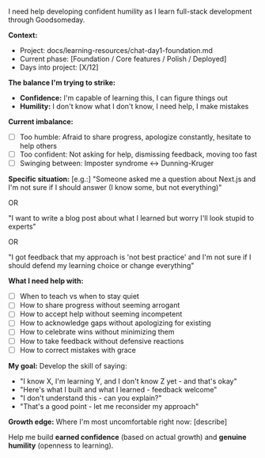 I need help developing confident humility as I learn full-stack development through Goodsomeday.

**Context:**
- Project: docs/learning-resources/chat-day1-foundation.md
- Current phase: [Foundation / Core features / Polish / Deployed]
- Days into project: [X/12]

**The balance I'm trying to strike:**
- **Confidence:** I'm capable of learning this, I can figure things out
- **Humility:** I don't know what I don't know, I need help, I make mistakes

**Current imbalance:**
- [ ] Too humble: Afraid to share progress, apologize constantly, hesitate to help others
- [ ] Too confident: Not asking for help, dismissing feedback, moving too fast
- [ ] Swinging between: Imposter syndrome ↔ Dunning-Kruger

**Specific situation:**
[e.g.:]
"Someone asked me a question about Next.js and I'm not sure if I should answer (I know some, but not everything)"

OR

"I want to write a blog post about what I learned but worry I'll look stupid to experts"

OR

"I got feedback that my approach is 'not best practice' and I'm not sure if I should defend my learning choice or change everything"

**What I need help with:**
- [ ] When to teach vs when to stay quiet
- [ ] How to share progress without seeming arrogant
- [ ] How to accept help without seeming incompetent
- [ ] How to acknowledge gaps without apologizing for existing
- [ ] How to celebrate wins without minimizing them
- [ ] How to take feedback without defensive reactions
- [ ] How to correct mistakes with grace

**My goal:**
Develop the skill of saying:
- "I know X, I'm learning Y, and I don't know Z yet - and that's okay"
- "Here's what I built and what I learned - feedback welcome"
- "I don't understand this - can you explain?"
- "That's a good point - let me reconsider my approach"

**Growth edge:**
Where I'm most uncomfortable right now: [describe]

Help me build **earned confidence** (based on actual growth) and **genuine humility** (openness to learning).